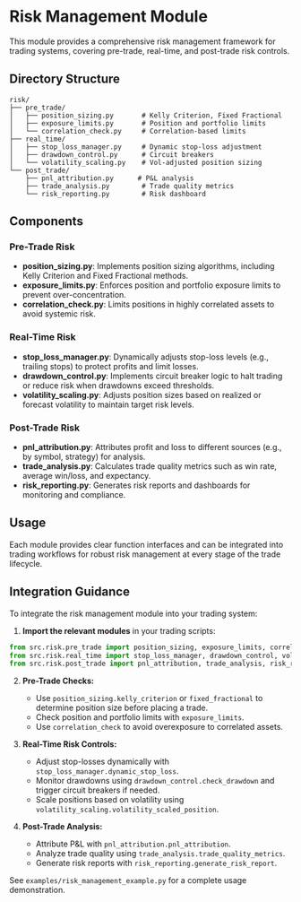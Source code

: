# Risk Management Module

This module provides a comprehensive risk management framework for trading systems, covering pre-trade, real-time, and post-trade risk controls.

## Directory Structure

```
risk/
├── pre_trade/
│   ├── position_sizing.py       # Kelly Criterion, Fixed Fractional
│   ├── exposure_limits.py       # Position and portfolio limits
│   └── correlation_check.py     # Correlation-based limits
├── real_time/
│   ├── stop_loss_manager.py     # Dynamic stop-loss adjustment
│   ├── drawdown_control.py      # Circuit breakers
│   └── volatility_scaling.py    # Vol-adjusted position sizing
└── post_trade/
    ├── pnl_attribution.py      # P&L analysis
    ├── trade_analysis.py        # Trade quality metrics
    └── risk_reporting.py        # Risk dashboard
```

## Components

### Pre-Trade Risk
- **position_sizing.py**: Implements position sizing algorithms, including Kelly Criterion and Fixed Fractional methods.
- **exposure_limits.py**: Enforces position and portfolio exposure limits to prevent over-concentration.
- **correlation_check.py**: Limits positions in highly correlated assets to avoid systemic risk.

### Real-Time Risk
- **stop_loss_manager.py**: Dynamically adjusts stop-loss levels (e.g., trailing stops) to protect profits and limit losses.
- **drawdown_control.py**: Implements circuit breaker logic to halt trading or reduce risk when drawdowns exceed thresholds.
- **volatility_scaling.py**: Adjusts position sizes based on realized or forecast volatility to maintain target risk levels.

### Post-Trade Risk
- **pnl_attribution.py**: Attributes profit and loss to different sources (e.g., by symbol, strategy) for analysis.
- **trade_analysis.py**: Calculates trade quality metrics such as win rate, average win/loss, and expectancy.
- **risk_reporting.py**: Generates risk reports and dashboards for monitoring and compliance.

## Usage
Each module provides clear function interfaces and can be integrated into trading workflows for robust risk management at every stage of the trade lifecycle.

## Integration Guidance

To integrate the risk management module into your trading system:

1. **Import the relevant modules** in your trading scripts:

```python
from src.risk.pre_trade import position_sizing, exposure_limits, correlation_check
from src.risk.real_time import stop_loss_manager, drawdown_control, volatility_scaling
from src.risk.post_trade import pnl_attribution, trade_analysis, risk_reporting
```

2. **Pre-Trade Checks:**
   - Use `position_sizing.kelly_criterion` or `fixed_fractional` to determine position size before placing a trade.
   - Check position and portfolio limits with `exposure_limits`.
   - Use `correlation_check` to avoid overexposure to correlated assets.

3. **Real-Time Risk Controls:**
   - Adjust stop-losses dynamically with `stop_loss_manager.dynamic_stop_loss`.
   - Monitor drawdowns using `drawdown_control.check_drawdown` and trigger circuit breakers if needed.
   - Scale positions based on volatility using `volatility_scaling.volatility_scaled_position`.

4. **Post-Trade Analysis:**
   - Attribute P&L with `pnl_attribution.pnl_attribution`.
   - Analyze trade quality using `trade_analysis.trade_quality_metrics`.
   - Generate risk reports with `risk_reporting.generate_risk_report`.

See `examples/risk_management_example.py` for a complete usage demonstration. 